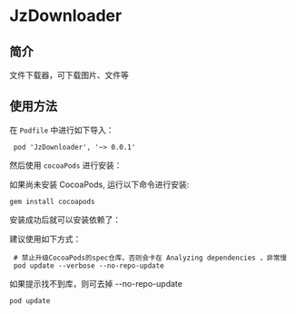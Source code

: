 # **JzDownloader**

## **简介**
文件下载器，可下载图片、文件等

## **使用方法**
在 `Podfile` 中进行如下导入：
    
     pod 'JzDownloader', '~> 0.0.1'
     
然后使用 `cocoaPods` 进行安装：

如果尚未安装 CocoaPods, 运行以下命令进行安装:

    gem install cocoapods
 
安装成功后就可以安装依赖了：

建议使用如下方式：

     # 禁止升级CocoaPods的spec仓库，否则会卡在 Analyzing dependencies ，非常慢 
     pod update --verbose --no-repo-update

如果提示找不到库，则可去掉 --no-repo-update

    pod update





